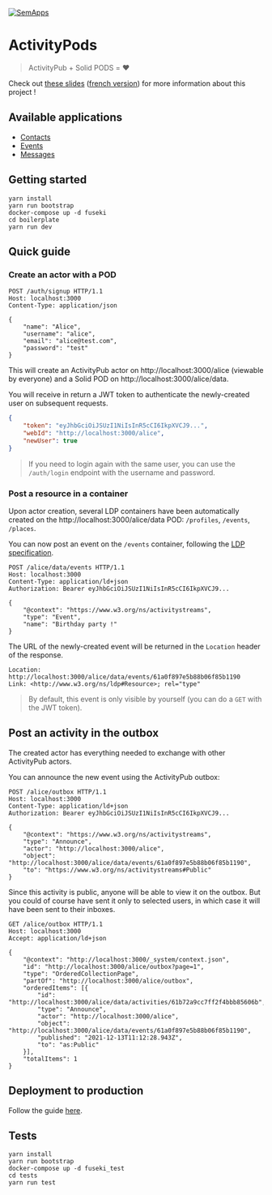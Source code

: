 [![SemApps](https://badgen.net/badge/Powered%20by/SemApps/28CDFB)](https://semapps.org)

# ActivityPods

> ActivityPub + Solid PODS = ❤️

Check out [these slides](./proposal/proposal-english.pdf) ([french version](./proposal/proposal-french.pdf)) for more information about this project !


## Available applications

- [Contacts](packages/contacts/README.md)
- [Events](packages/events/README.md)
- [Messages](packages/messages/README.md)


## Getting started

```
yarn install
yarn run bootstrap
docker-compose up -d fuseki
cd boilerplate
yarn run dev
```


## Quick guide

### Create an actor with a POD

```
POST /auth/signup HTTP/1.1
Host: localhost:3000
Content-Type: application/json

{
    "name": "Alice",
    "username": "alice",
    "email": "alice@test.com",
    "password": "test"
}
```

This will create an ActivityPub actor on http://localhost:3000/alice (viewable by everyone) and a Solid POD on http://localhost:3000/alice/data. 

You will receive in return a JWT token to authenticate the newly-created user on subsequent requests. 

```json
{
    "token": "eyJhbGciOiJSUzI1NiIsInR5cCI6IkpXVCJ9...",
    "webId": "http://localhost:3000/alice",
    "newUser": true
}
```

> If you need to login again with the same user, you can use the `/auth/login` endpoint with the username and password.

### Post a resource in a container

Upon actor creation, several LDP containers have been automatically created on the http://localhost:3000/alice/data POD: `/profiles`, `/events`, `/places`.

You can now post an event on the `/events` container, following the [LDP specification](https://www.w3.org/TR/ldp-primer/).

```
POST /alice/data/events HTTP/1.1
Host: localhost:3000
Content-Type: application/ld+json
Authorization: Bearer eyJhbGciOiJSUzI1NiIsInR5cCI6IkpXVCJ9...

{
    "@context": "https://www.w3.org/ns/activitystreams",
    "type": "Event",
    "name": "Birthday party !"
}
```

The URL of the newly-created event will be returned in the `Location` header of the response.

```
Location: http://localhost:3000/alice/data/events/61a0f897e5b88b06f85b1190
Link: <http://www.w3.org/ns/ldp#Resource>; rel="type"
```

> By default, this event is only visible by yourself (you can do a `GET`  with the JWT token).

## Post an activity in the outbox

The created actor has everything needed to exchange with other ActivityPub actors.

You can announce the new event using the ActivityPub outbox:

```
POST /alice/outbox HTTP/1.1
Host: localhost:3000
Content-Type: application/ld+json
Authorization: Bearer eyJhbGciOiJSUzI1NiIsInR5cCI6IkpXVCJ9...

{
    "@context": "https://www.w3.org/ns/activitystreams",
    "type": "Announce",
    "actor": "http://localhost:3000/alice",
    "object": "http://localhost:3000/alice/data/events/61a0f897e5b88b06f85b1190",
    "to": "https://www.w3.org/ns/activitystreams#Public"
}
```

Since this activity is public, anyone will be able to view it on the outbox. But you could of course have sent it only to selected users, in which case it will have been sent to their inboxes.

```
GET /alice/outbox HTTP/1.1
Host: localhost:3000
Accept: application/ld+json

{
    "@context": "http://localhost:3000/_system/context.json",
    "id": "http://localhost:3000/alice/outbox?page=1",
    "type": "OrderedCollectionPage",
    "partOf": "http://localhost:3000/alice/outbox",
    "orderedItems": [{
        "id": "http://localhost:3000/alice/data/activities/61b72a9cc7ff2f4bbb85606b",
        "type": "Announce",
        "actor": "http://localhost:3000/alice",
        "object": "http://localhost:3000/alice/data/events/61a0f897e5b88b06f85b1190",
        "published": "2021-12-13T11:12:28.943Z",
        "to": "as:Public"
    }],
    "totalItems": 1
}
```

## Deployment to production

Follow the guide [here](deploy/README.md).


## Tests

```
yarn install
yarn run bootstrap
docker-compose up -d fuseki_test
cd tests
yarn run test
```
